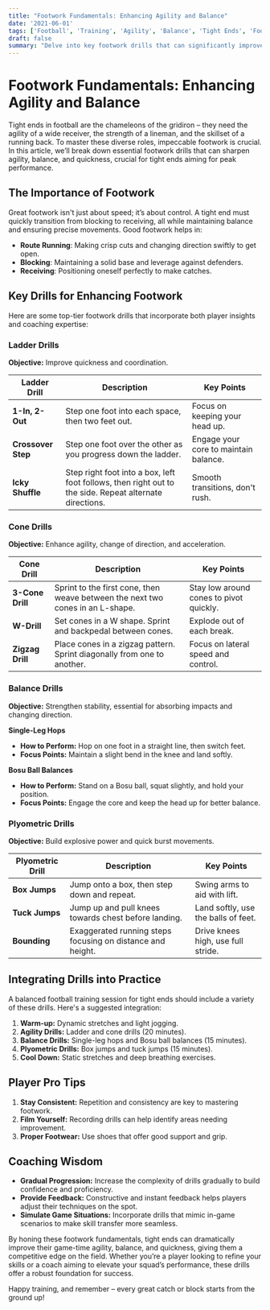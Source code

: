 ```yaml
---
title: "Footwork Fundamentals: Enhancing Agility and Balance"
date: '2021-06-01'
tags: ['Football', 'Training', 'Agility', 'Balance', 'Tight Ends', 'Footwork', 'Coaching', 'Drills', 'Performance']
draft: false
summary: "Delve into key footwork drills that can significantly improve the agility, balance, and quickness of tight ends, blending player insights with coaching wisdom."
---
```


# Footwork Fundamentals: Enhancing Agility and Balance

Tight ends in football are the chameleons of the gridiron – they need the agility of a wide receiver, the strength of a lineman, and the skillset of a running back. To master these diverse roles, impeccable footwork is crucial. In this article, we’ll break down essential footwork drills that can sharpen agility, balance, and quickness, crucial for tight ends aiming for peak performance.

## The Importance of Footwork

Great footwork isn't just about speed; it’s about control. A tight end must quickly transition from blocking to receiving, all while maintaining balance and ensuring precise movements. Good footwork helps in:

- **Route Running**: Making crisp cuts and changing direction swiftly to get open.
- **Blocking**: Maintaining a solid base and leverage against defenders.
- **Receiving**: Positioning oneself perfectly to make catches.

## Key Drills for Enhancing Footwork

Here are some top-tier footwork drills that incorporate both player insights and coaching expertise:

### Ladder Drills

**Objective:** Improve quickness and coordination.

| Ladder Drill | Description | Key Points |
|--------------|-------------|------------|
| **1-In, 2-Out** | Step one foot into each space, then two feet out. | Focus on keeping your head up. |
| **Crossover Step** | Step one foot over the other as you progress down the ladder. | Engage your core to maintain balance. |
| **Icky Shuffle** | Step right foot into a box, left foot follows, then right out to the side. Repeat alternate directions. | Smooth transitions, don't rush. |

### Cone Drills

**Objective:** Enhance agility, change of direction, and acceleration.

| Cone Drill | Description | Key Points |
|------------|-------------|------------|
| **3-Cone Drill** | Sprint to the first cone, then weave between the next two cones in an L-shape. | Stay low around cones to pivot quickly. |
| **W-Drill** | Set cones in a W shape. Sprint and backpedal between cones. | Explode out of each break. |
| **Zigzag Drill** | Place cones in a zigzag pattern. Sprint diagonally from one to another. | Focus on lateral speed and control. |

### Balance Drills

**Objective:** Strengthen stability, essential for absorbing impacts and changing direction.

**Single-Leg Hops**

- **How to Perform:** Hop on one foot in a straight line, then switch feet.
- **Focus Points:** Maintain a slight bend in the knee and land softly.

**Bosu Ball Balances**

- **How to Perform:** Stand on a Bosu ball, squat slightly, and hold your position.
- **Focus Points:** Engage the core and keep the head up for better balance.

### Plyometric Drills

**Objective:** Build explosive power and quick burst movements.

| Plyometric Drill | Description | Key Points |
|-----------------|-------------|------------|
| **Box Jumps** | Jump onto a box, then step down and repeat. | Swing arms to aid with lift. |
| **Tuck Jumps** | Jump up and pull knees towards chest before landing. | Land softly, use the balls of feet. |
| **Bounding** | Exaggerated running steps focusing on distance and height. | Drive knees high, use full stride. |

## Integrating Drills into Practice

A balanced football training session for tight ends should include a variety of these drills. Here's a suggested integration:

1. **Warm-up:** Dynamic stretches and light jogging.
2. **Agility Drills:** Ladder and cone drills (20 minutes).
3. **Balance Drills:** Single-leg hops and Bosu ball balances (15 minutes).
4. **Plyometric Drills:** Box jumps and tuck jumps (15 minutes).
5. **Cool Down:** Static stretches and deep breathing exercises.

## Player Pro Tips

1. **Stay Consistent:** Repetition and consistency are key to mastering footwork.
2. **Film Yourself:** Recording drills can help identify areas needing improvement.
3. **Proper Footwear:** Use shoes that offer good support and grip.

## Coaching Wisdom

- **Gradual Progression:** Increase the complexity of drills gradually to build confidence and proficiency.
- **Provide Feedback:** Constructive and instant feedback helps players adjust their techniques on the spot.
- **Simulate Game Situations:** Incorporate drills that mimic in-game scenarios to make skill transfer more seamless.

By honing these footwork fundamentals, tight ends can dramatically improve their game-time agility, balance, and quickness, giving them a competitive edge on the field. Whether you’re a player looking to refine your skills or a coach aiming to elevate your squad’s performance, these drills offer a robust foundation for success.

Happy training, and remember – every great catch or block starts from the ground up!
```